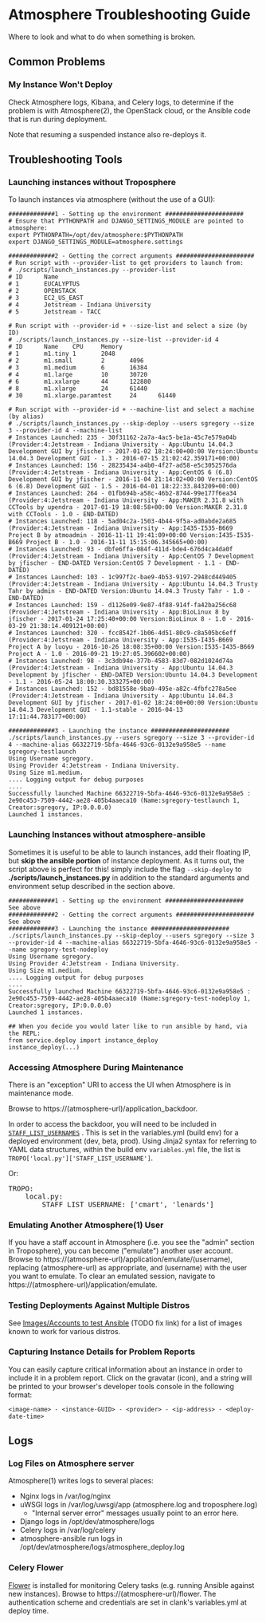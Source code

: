 # Atmosphere Troubleshooting Guide

Where to look and what to do when something is broken.

## Common Problems

### My Instance Won't Deploy

Check Atmosphere logs, Kibana, and Celery logs, to determine if the problem is with Atmosphere(2), the OpenStack cloud, or the Ansible code that is run during deployment.

Note that resuming a suspended instance also re-deploys it.

## Troubleshooting Tools

### Launching instances without Troposphere

To launch instances via atmosphere (without the use of a GUI):

```
#############1 - Setting up the environment ######################
# Ensure that PYTHONPATH and DJANGO_SETTINGS_MODULE are pointed to atmosphere:
export PYTHONPATH=/opt/dev/atmosphere:$PYTHONPATH
export DJANGO_SETTINGS_MODULE=atmosphere.settings

#############2 - Getting the correct arguments ######################
# Run script with --provider-list to get providers to launch from:
# ./scripts/launch_instances.py --provider-list
# ID      Name
# 1       EUCALYPTUS
# 2       OPENSTACK
# 3       EC2_US_EAST
# 4       Jetstream - Indiana University
# 5       Jetstream - TACC

# Run script with --provider-id + --size-list and select a size (by ID)
# ./scripts/launch_instances.py --size-list --provider-id 4
# ID      Name    CPU     Memory
# 1       m1.tiny 1       2048
# 2       m1.small        2       4096
# 3       m1.medium       6       16384
# 4       m1.large        10      30720
# 6       m1.xxlarge      44      122880
# 8       m1.xlarge       24      61440
# 30      m1.xlarge.paramtest     24      61440

# Run script with --provider-id + --machine-list and select a machine (by alias)
# ./scripts/launch_instances.py --skip-deploy --users sgregory --size 3 --provider-id 4 --machine-list
# Instances Launched: 235 - 30f31162-2a7a-4ac5-be1a-45c7e579a04b (Provider:4:Jetstream - Indiana University - App:Ubuntu 14.04.3 Development GUI by jfischer - 2017-01-02 18:24:00+00:00 Version:Ubuntu 14.04.3 Development GUI - 1.3 - 2016-07-15 21:02:42.359171+00:00)
# Instances Launched: 156 - 28235434-a4b0-4f27-ad58-e5c3052576da (Provider:4:Jetstream - Indiana University - App:CentOS 6 (6.8) Development GUI by jfischer - 2016-11-04 21:14:02+00:00 Version:CentOS 6 (6.8) Development GUI - 1.5 - 2016-04-01 18:22:33.843209+00:00)
# Instances Launched: 264 - 01fb694b-a58c-46b2-8744-99e177f6ea34 (Provider:4:Jetstream - Indiana University - App:MAKER 2.31.8 with CCTools by upendra - 2017-01-19 18:08:58+00:00 Version:MAKER 2.31.8 with CCTools - 1.0 - END-DATED)
# Instances Launched: 118 - 5ad04c2a-1503-4b44-9f5a-ad0abde2a685 (Provider:4:Jetstream - Indiana University - App:I435-I535-B669 Project B by atmoadmin - 2016-11-11 19:41:09+00:00 Version:I435-I535-B669 Project B - 1.0 - 2016-11-11 15:15:06.345665+00:00)
# Instances Launched: 93 - dbfe6ffa-084f-411d-bde4-676d4ca4da0f (Provider:4:Jetstream - Indiana University - App:CentOS 7 Development by jfischer - END-DATED Version:CentOS 7 Development - 1.1 - END-DATED)
# Instances Launched: 103 - 1c997f2c-bae9-4b53-9197-2948cd449405 (Provider:4:Jetstream - Indiana University - App:Ubuntu 14.04.3 Trusty Tahr by admin - END-DATED Version:Ubuntu 14.04.3 Trusty Tahr - 1.0 - END-DATED)
# Instances Launched: 159 - d1126e09-9e87-4f88-914f-fa42ba256c68 (Provider:4:Jetstream - Indiana University - App:BioLinux 8 by jfischer - 2017-01-24 17:25:40+00:00 Version:BioLinux 8 - 1.0 - 2016-03-29 21:38:14.409121+00:00)
# Instances Launched: 320 - fcc8542f-1b06-4d51-80c9-c8a505bc6eff (Provider:4:Jetstream - Indiana University - App:I535-I435-B669 Project A by luoyu - 2016-10-26 18:08:35+00:00 Version:I535-I435-B669 Project A - 1.0 - 2016-09-21 19:27:05.396602+00:00)
# Instances Launched: 98 - 3c3db94e-377b-4583-83d7-082d1024d74a (Provider:4:Jetstream - Indiana University - App:Ubuntu 14.04.3 Development by jfischer - END-DATED Version:Ubuntu 14.04.3 Development - 1.1 - 2016-05-24 18:00:30.333275+00:00)
# Instances Launched: 152 - bd81558e-9ba9-495e-a82c-4fbfc278a5ee (Provider:4:Jetstream - Indiana University - App:Ubuntu 14.04.3 Development GUI by jfischer - 2017-01-02 18:24:00+00:00 Version:Ubuntu 14.04.3 Development GUI - 1.1-stable - 2016-04-13 17:11:44.783177+00:00)

#############3 - Launching the instance ######################
./scripts/launch_instances.py --users sgregory --size 3 --provider-id 4 --machine-alias 66322719-5bfa-4646-93c6-0132e9a958e5 --name sgregory-testlaunch
Using Username sgregory.
Using Provider 4:Jetstream - Indiana University.
Using Size m1.medium.
.... Logging output for debug purposes
....
Successfully launched Machine 66322719-5bfa-4646-93c6-0132e9a958e5 : 2e90c453-7509-4442-ae28-405b4aaeca10 (Name:sgregory-testlaunch 1, Creator:sgregory, IP:0.0.0.0)
Launched 1 instances.
```

### Launching Instances without atmosphere-ansible

Sometimes it is useful to be able to launch instances, add their floating IP, but **skip the ansible portion** of instance deployment. As it turns out, the script above is perfect for this! simply include the flag `--skip-deploy` to **./scripts/launch_instances.py** in addition to the standard arguments and environment setup described in the section above.

```
#############1 - Setting up the environment ######################
See above
#############2 - Getting the correct arguments ######################
See above
#############3 - Launching the instance ######################
./scripts/launch_instances.py --skip-deploy --users sgregory --size 3 --provider-id 4 --machine-alias 66322719-5bfa-4646-93c6-0132e9a958e5 --name sgregory-test-nodeploy
Using Username sgregory.
Using Provider 4:Jetstream - Indiana University.
Using Size m1.medium.
.... Logging output for debug purposes
....
Successfully launched Machine 66322719-5bfa-4646-93c6-0132e9a958e5 : 2e90c453-7509-4442-ae28-405b4aaeca10 (Name:sgregory-test-nodeploy 1, Creator:sgregory, IP:0.0.0.0)
Launched 1 instances.

## When you decide you would later like to run ansible by hand, via the REPL:
from service.deploy import instance_deploy
instance_deploy(...)
```

### Accessing Atmosphere During Maintenance

There is an "exception" URI to access the UI when Atmosphere is in maintenance mode.

Browse to <a>https://(atmosphere-url)/application_backdoor.</a>

In order to access the backdoor, you will need to be included in [`STAFF_LIST_USERNAMES`](https://github.com/iPlantCollaborativeOpenSource/troposphere/blob/master/troposphere/settings/local.py.j2#L41-L43) . This is set in the variables.yml (build env) for a deployed environment (dev, beta, prod). Using Jinja2 syntax for referring to YAML data structures, within the build env `variables.yml` file, the list is `TROPO['local.py']['STAFF_LIST_USERNAME']`.

Or:

<pre>TROPO:
    local.py:
        STAFF_LIST_USERNAME: ['cmart', 'lenards']</pre>

### Emulating Another Atmosphere(1) User

If you have a staff account in Atmosphere (i.e. you see the "admin" section in Troposphere), you can become ("emulate") another user account. Browse to https://(atmosphere-url)/application/emulate/(username), replacing (atmosphere-url) as appropriate, and (username) with the user you want to emulate. To clear an emulated session, navigate to https://(atmosphere-url)/application/emulate.

### Testing Deployments Against Multiple Distros

See [Images/Accounts to test Ansible](https://pods.iplantcollaborative.org/wiki/display/csmgmt/Ansible+Deployment#AnsibleDeployment-Images/AccountstotestAnsible) (TODO fix link) for a list of images known to work for various distros.

### Capturing Instance Details for Problem Reports

You can easily capture critical information about an instance in order to include it in a problem report. Click on the gravatar (icon), and a string will be printed to your browser's developer tools console in the following format:

```
<image-name> - <instance-GUID> - <provider> - <ip-address> - <deploy-date-time>
```

## Logs

### Log Files on Atmosphere server

Atmosphere(1) writes logs to several places:

- Nginx logs in /var/log/nginx
- uWSGI logs in /var/log/uwsgi/app (atmosphere.log and troposphere.log)
  - "Internal server error" messages usually point to an error here.
- Django logs in /opt/dev/atmosphere/logs
- Celery logs in /var/log/celery
- atmosphere-ansible run logs in /opt/dev/atmosphere/logs/atmosphere_deploy.log

### Celery Flower

[Flower](https://flower.readthedocs.io/en/latest/) is installed for monitoring Celery tasks (e.g. running Ansible against new instances). Browse to https://(atmosphere-url)/flower. The authentication scheme and credentials are set in clank's variables.yml at deploy time.
